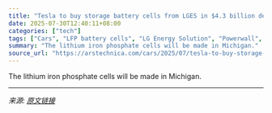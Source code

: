 ```yaml
---
title: "Tesla to buy storage battery cells from LGES in $4.3 billion deal"
date: 2025-07-30T12:40:11+08:00
categories: ["tech"]
tags: ["Cars", "LFP battery cells", "LG Energy Solution", "Powerwall", "Tesla"]
summary: "The lithium iron phosphate cells will be made in Michigan."
source_url: "https://arstechnica.com/cars/2025/07/tesla-to-buy-storage-battery-cells-from-lges-in-4-3-billion-deal/"
---
```


The lithium iron phosphate cells will be made in Michigan.

---

*来源: [原文链接](https://arstechnica.com/cars/2025/07/tesla-to-buy-storage-battery-cells-from-lges-in-4-3-billion-deal/)*
